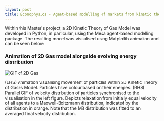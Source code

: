 ```yaml
---
layout: post
title: Econophysics - Agent-based modelling of markets from kinetic theory of gases and Brownian motion
---
```


Within this Master's project, a 2D Kinetic Theory of Gas Model was developed in Python, in particular, using the Mesa agent-based modelling package. The resulting model was visualised using Matplotlib animation and can be seen below:

### Animation of 2D Gas model alongside evolving energy distribution

<img src="/2D_Gas_animation.gif" alt="GIF of 2D Gas">

(LHS) Animation visualising movement of particles within 2D Kinetic Theory of Gases Model. Particles have colour based on their energies. (RHS) Parallel GIF of velocity distribution of particles synchronised to the visualisation in the left figure. Depicts relaxation from initially equal velocity of all agents to a Maxwell-Boltzmann distribution, indicated by the distribution in orange. Note that the MB distribution was fitted to an averaged final velocity distribution.